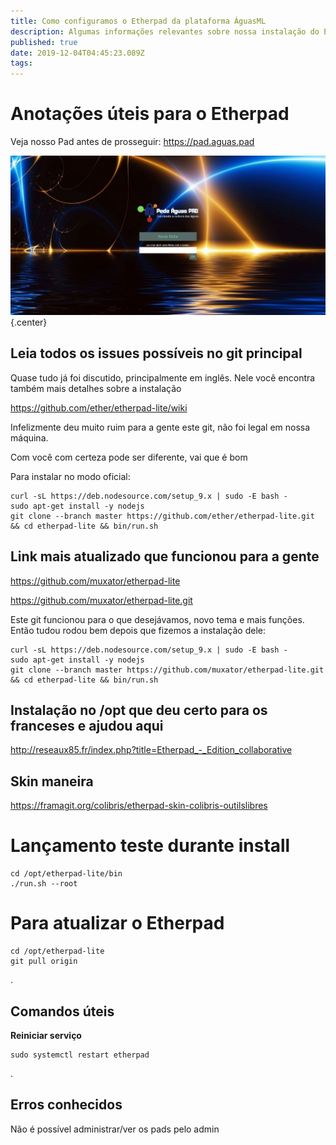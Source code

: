 ```yaml
---
title: Como configuramos o Etherpad da plataforma ÁguasML
description: Algumas informações relevantes sobre nossa instalação do Etherpad no Pede Água Pad
published: true
date: 2019-12-04T04:45:23.089Z
tags: 
---
```


# Anotações úteis para o Etherpad

Veja nosso Pad antes de prosseguir: https://pad.aguas.pad


<img src="/uploads/imagens-do-pad/print-pad-pedeagua-org.png" width="550" /> {.center}



## Leia todos os issues possíveis no git principal

Quase tudo já foi discutido, principalmente em inglês. Nele você encontra também mais detalhes sobre a instalação


https://github.com/ether/etherpad-lite/wiki


Infelizmente deu muito ruim para a gente este git, não foi legal em nossa máquina.


Com você com certeza pode ser diferente, vai que é bom


Para instalar no modo oficial:



```text
curl -sL https://deb.nodesource.com/setup_9.x | sudo -E bash -
sudo apt-get install -y nodejs
git clone --branch master https://github.com/ether/etherpad-lite.git && cd etherpad-lite && bin/run.sh
```





## Link mais atualizado que funcionou para a gente

https://github.com/muxator/etherpad-lite

https://github.com/muxator/etherpad-lite.git

Este git funcionou para o que desejávamos, novo tema e mais funções. Então tudou rodou bem depois que fizemos a instalação dele:




```text
curl -sL https://deb.nodesource.com/setup_9.x | sudo -E bash -
sudo apt-get install -y nodejs
git clone --branch master https://github.com/muxator/etherpad-lite.git && cd etherpad-lite && bin/run.sh
```


## Instalação no /opt que deu certo para os franceses e ajudou aqui

http://reseaux85.fr/index.php?title=Etherpad_-_Edition_collaborative




## Skin maneira

https://framagit.org/colibris/etherpad-skin-colibris-outilslibres




# Lançamento teste durante install

```text
cd /opt/etherpad-lite/bin
./run.sh --root
```




# Para atualizar o Etherpad
```text
cd /opt/etherpad-lite
git pull origin
```

.
## Comandos úteis

**Reiniciar serviço**
```text
sudo systemctl restart etherpad
```
.
## Erros conhecidos

Não é possível administrar/ver os pads pelo admin